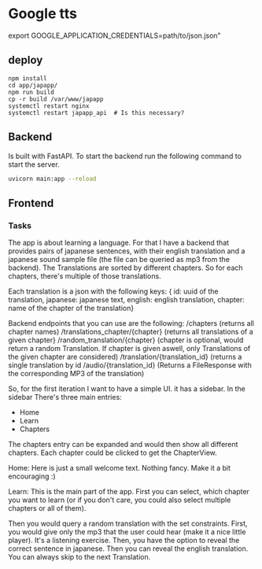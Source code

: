 # Google tts


export GOOGLE_APPLICATION_CREDENTIALS=path/to/json.json"


## deploy
````
npm install
cd app/japapp/
npm run build
cp -r build /var/www/japapp 
systemctl restart nginx
systemctl restart japapp_api  # Is this necessary?
````

## Backend

Is built with FastAPI. To start the backend run the following command to start the server.

```bash
uvicorn main:app --reload
```

## Frontend

### Tasks
The app is about learning a language. For that I have a backend that provides pairs of japanese sentences, with their english translation and a japanese sound sample file (the file can be queried as mp3 from the backend). The Translations are sorted by different chapters. So for each chapters, there's multiple of those translations. 

Each translation is a json with the following keys:
{ id: uuid of the translation,
japanese: japanese text,
english: english translation,
chapter: name of the chapter of the translation}

Backend endpoints that you can use are the following:
/chapters (returns all chapter names)
/translations_chapter/{chapter} (returns all translations of a given chapter}
/random_translation/{chapter} (chapter is optional, would return a random  Translation. If chapter is given aswell, only Translations of the given chapter are considered)
/translation/{translation_id} (returns a single translation by id
/audio/{translation_id} (Returns a FileResponse with the corresponding MP3 of the translation)

So, for the first iteration I want to have a simple UI. 
it has a sidebar. In the sidebar There's three main entries:
- Home
- Learn
- Chapters

The chapters entry can be expanded and would then show all different chapters. 
Each chapter could be clicked to get the ChapterView.


Home:
Here is just a small welcome text. Nothing fancy. Make it a bit encouraging :)

Learn:
This is the main part of the app. First you can select, which chapter you want to learn (or if you don't care, you could also select multiple chapters or all of them).

Then you would query a random translation with the set constraints. 
First, you would give only the mp3 that the user could hear (make it a nice little player). It's a listening exercise.
Then, you have the option to reveal the correct sentence in japanese. Then you can reveal the english translation. 
You can always skip to the next Translation.
